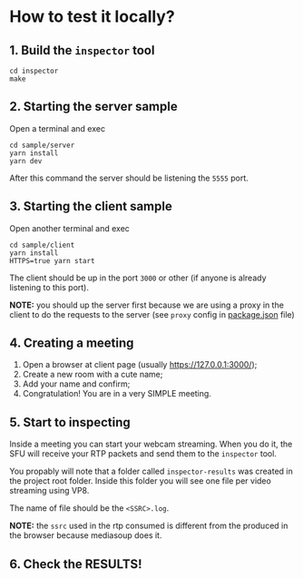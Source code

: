 # How to test it locally?

## 1. Build the `inspector` tool

```shell
cd inspector
make
```

## 2. Starting the server sample

Open a terminal and exec

```shell
cd sample/server
yarn install
yarn dev
```

After this command the server should be listening the `5555` port.


## 3. Starting the client sample

Open another terminal and exec

```shell
cd sample/client
yarn install
HTTPS=true yarn start
```

The client should be up in the port `3000` or other (if anyone is already listening to this port).

**NOTE:** you should up the server first because we are using a proxy in the client to do the requests to the server (see `proxy` config in [package.json](sample/client/package.json) file)


## 4. Creating a meeting

1. Open a browser at client page (usually https://127.0.0.1:3000/);
2. Create a new room with a cute name;
3. Add your name and confirm;
4. Congratulation! You are in a very SIMPLE meeting.


## 5. Start to inspecting

Inside a meeting you can start your webcam streaming. When you do it, the SFU will receive your RTP packets and send them to the `inspector` tool.

You propably will note that a folder called `inspector-results` was created in the project root folder. 
Inside this folder you will see one file per video streaming using VP8.

The name of file should be the `<SSRC>.log`.

**NOTE:** the `ssrc` used in the rtp consumed is different from the produced in the browser because mediasoup does it. 


## 6. Check the RESULTS!
